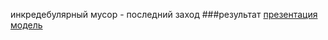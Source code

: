 
инкредебулярный мусор - последний заход
###результат
[презентация](https://github.com/path-0f-misantrope/most_uselles_musor_final/blob/main/%D0%BF%D1%80%D0%B5%D0%B7%D0%B5%D0%BD%D1%82%D0%B0%D1%86%D0%B8%D1%8F.pdf)
[модель](https://github.com/path-0f-misantrope/most_uselles_musor_final/blob/main/result.ipynb)
